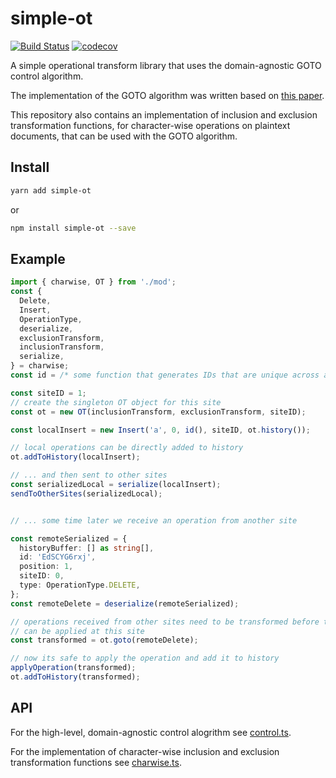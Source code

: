 # simple-ot

[![Build Status](https://travis-ci.com/rclarey/simple-ot.svg?branch=master)](https://travis-ci.com/rclarey/simple-ot)
[![codecov](https://codecov.io/gh/rclarey/simple-ot/branch/master/graph/badge.svg)](https://codecov.io/gh/rclarey/simple-ot)

A simple operational transform library that uses the domain-agnostic GOTO control algorithm.

The implementation of the GOTO algorithm was written based on [this paper](https://dl.acm.org/citation.cfm?id=289469).

This repository also contains an implementation of inclusion and exclusion transformation functions, for character-wise operations on plaintext documents, that can be used with the GOTO algorithm.

## Install

```bash
yarn add simple-ot
```

or

```bash
npm install simple-ot --save
```

## Example

```typescript
import { charwise, OT } from './mod';
const {
  Delete,
  Insert,
  OperationType,
  deserialize,
  exclusionTransform,
  inclusionTransform,
  serialize,
} = charwise;
const id = /* some function that generates IDs that are unique across all sites (ex. uuid) */;

const siteID = 1;
// create the singleton OT object for this site
const ot = new OT(inclusionTransform, exclusionTransform, siteID);

const localInsert = new Insert('a', 0, id(), siteID, ot.history());

// local operations can be directly added to history
ot.addToHistory(localInsert);

// ... and then sent to other sites
const serializedLocal = serialize(localInsert);
sendToOtherSites(serializedLocal);


// ... some time later we receive an operation from another site

const remoteSerialized = {
  historyBuffer: [] as string[],
  id: 'EdSCYG6rxj',
  position: 1,
  siteID: 0,
  type: OperationType.DELETE,
};
const remoteDelete = deserialize(remoteSerialized);

// operations received from other sites need to be transformed before they
// can be applied at this site
const transformed = ot.goto(remoteDelete);

// now its safe to apply the operation and add it to history
applyOperation(transformed);
ot.addToHistory(transformed);
```

## API

For the high-level, domain-agnostic control alogrithm see [control.ts](https://github.com/rclarey/simple-ot/blob/master/src/control.ts).

For the implementation of character-wise inclusion and exclusion transformation functions see [charwise.ts](https://github.com/rclarey/simple-ot/blob/master/src/charwise.ts).
